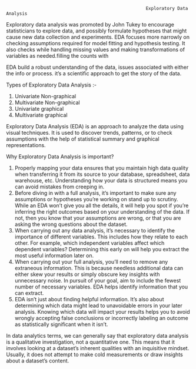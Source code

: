                                                          Exploratory Data Analysis

Exploratory data analysis was promoted by John Tukey to encourage statisticians to explore data, and possibly formulate hypotheses that might cause new data collection and experiments. EDA focuses more narrowly on checking assumptions required for model fitting and hypothesis testing. It also checks while handling missing values and making transformations of variables as needed.filling the counts with

EDA build a robust understanding of the data, issues associated with either the info or process. it’s a scientific approach to get the story of the data.

Types of Exploratory Data Analysis :-

1. Univariate Non-graphical
2. Multivariate Non-graphical
3. Univariate graphical
4. Multivariate graphical

Exploratory Data Analysis (EDA) is an approach to analyze the data using visual techniques. It is used to discover trends, patterns, or to check assumptions with the help of statistical summary and graphical representations. 

Why Exploratory Data Analysis is important? 
1. Properly mapping your data ensures that you maintain high data quality when transferring it from its source to your database, spreadsheet, data warehouse, etc. Understanding how your data is structured means you can avoid mistakes from creeping in. 
2. Before diving in with a full analysis, it’s important to make sure any assumptions or hypotheses you’re working on stand up to scrutiny. While an EDA won’t give you all the details, it will help you spot if you’re inferring the right outcomes based on your understanding of the data. If not, then you know that your assumptions are wrong, or that you are asking the wrong questions about the dataset.
3. When carrying out any data analysis, it’s necessary to identify the importance of different variables. This includes how they relate to each other. For example, which independent variables affect which dependent variables? Determining this early on will help you extract the most useful information later on.
4. When carrying out your full analysis, you’ll need to remove any extraneous information. This is because needless additional data can either skew your results or simply obscure key insights with unnecessary noise. In pursuit of your goal, aim to include the fewest number of necessary variables. EDA helps identify information that you can extract.
5. EDA isn’t just about finding helpful information. It’s also about determining which data might lead to unavoidable errors in your later analysis. Knowing which data will impact your results helps you to avoid wrongly accepting false conclusions or incorrectly labeling an outcome as statistically significant when it isn’t.

In data analytics terms, we can generally say that exploratory data analysis is a qualitative investigation, not a quantitative one. This means that it involves looking at a dataset’s inherent qualities with an inquisitive mindset. Usually, it does not attempt to make cold measurements or draw insights about a dataset’s content.
